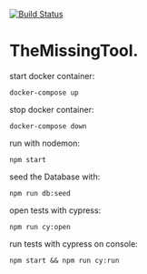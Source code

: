 [![Build Status](https://travis-ci.com/JuliaZamaitat/TheMissingTool.svg?token=fCqNQfj69cyZrUVtsikf&branch=master)](https://travis-ci.com/JuliaZamaitat/TheMissingTool)

# TheMissingTool.

start docker container:

`docker-compose up`

stop docker container:

`docker-compose down`

run with nodemon:

`npm start`

seed the Database with:

`npm run db:seed`

open tests with cypress:

`npm run cy:open`

run tests with cypress on console:


`npm start && npm run cy:run`



